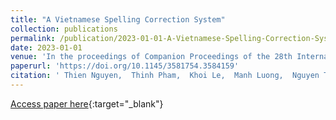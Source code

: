 ```yaml
---
title: "A Vietnamese Spelling Correction System"
collection: publications
permalink: /publication/2023-01-01-A-Vietnamese-Spelling-Correction-System
date: 2023-01-01
venue: 'In the proceedings of Companion Proceedings of the 28th International Conference on Intelligent User Interfaces'
paperurl: 'https://doi.org/10.1145/3581754.3584159'
citation: ' Thien Nguyen,  Thinh Pham,  Khoi Le,  Manh Luong,  Nguyen Tran,  Hieu Man,  Dang Nguyen,  Tuan Luu,  Thien Nguyen,  Hung Bui,  Dinh Phung,  Dat Nguyen, &quot;A Vietnamese Spelling Correction System.&quot; In the proceedings of Companion Proceedings of the 28th International Conference on Intelligent User Interfaces, 2023.'
---
```

[Access paper here](https://doi.org/10.1145/3581754.3584159){:target="_blank"}
